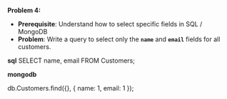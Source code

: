 **Problem 4:**

- **Prerequisite**: Understand how to select specific fields in SQL / MongoDB
- **Problem**: Write a query to select only the **`name`** and **`email`** fields for all customers.

**sql**
SELECT name, email FROM Customers;

**mongodb**

db.Customers.find({}, { name: 1, email: 1 });

